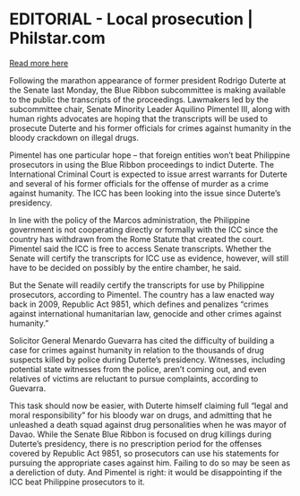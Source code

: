 # EDITORIAL - Local prosecution | Philstar.com

[Read more here](https://www.philstar.com/opinion/2024/10/30/2396248/editorial-local-prosecution)

Following the marathon appearance of former president Rodrigo Duterte at the Senate last Monday, the Blue Ribbon subcommittee is making available to the public the transcripts of the proceedings. Lawmakers led by the subcommittee chair, Senate Minority Leader Aquilino Pimentel III, along with human rights advocates are hoping that the transcripts will be used to prosecute Duterte and his former officials for crimes against humanity in the bloody crackdown on illegal drugs.

Pimentel has one particular hope – that foreign entities won’t beat Philippine prosecutors in using the Blue Ribbon proceedings to indict Duterte. The International Criminal Court is expected to issue arrest warrants for Duterte and several of his former officials for the offense of murder as a crime against humanity. The ICC has been looking into the issue since Duterte’s presidency.

In line with the policy of the Marcos administration, the Philippine government is not cooperating directly or formally with the ICC since the country has withdrawn from the Rome Statute that created the court. Pimentel said the ICC is free to access Senate transcripts. Whether the Senate will certify the transcripts for ICC use as evidence, however, will still have to be decided on possibly by the entire chamber, he said.

But the Senate will readily certify the transcripts for use by Philippine prosecutors, according to Pimentel. The country has a law enacted way back in 2009, Republic Act 9851, which defines and penalizes “crimes against international humanitarian law, genocide and other crimes against humanity.”

Solicitor General Menardo Guevarra has cited the difficulty of building a case for crimes against humanity in relation to the thousands of drug suspects killed by police during Duterte’s presidency. Witnesses, including potential state witnesses from the police, aren’t coming out, and even relatives of victims are reluctant to pursue complaints, according to Guevarra.

This task should now be easier, with Duterte himself claiming full “legal and moral responsibility” for his bloody war on drugs, and admitting that he unleashed a death squad against drug personalities when he was mayor of Davao. While the Senate Blue Ribbon is focused on drug killings during Duterte’s presidency, there is no prescription period for the offenses covered by Republic Act 9851, so prosecutors can use his statements for pursuing the appropriate cases against him. Failing to do so may be seen as a dereliction of duty. And Pimentel is right: it would be disappointing if the ICC beat Philippine prosecutors to it.